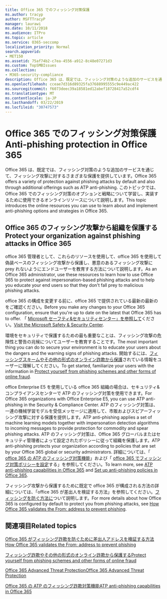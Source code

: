 ```yaml
---
title: Office 365 でのフィッシング対策保護
ms.author: tracyp
author: MSFTTracyP
manager: laurawi
ms.date: 10/11/2018
ms.audience: ITPro
ms.topic: article
ms.service: O365-seccomp
localization_priority: Normal
search.appverid:
- MET150
ms.assetid: 75af74b2-c7ea-4556-a912-8c48e07271d3
ms.custom: TopSMBIssues
ms.collection:
- M365-security-compliance
description: Office 365 は、既定では、フィッシング対策のような追加のサービスを通じて、フィッシング攻撃に対するさまざまな保護を提供しています。 このトピックでは、Office 365 でのフィッシング対策のオプションと戦略について学習し、実装するために使用できるオンラインリソースについて説明します。
ms.openlocfilehash: cceae7d316d89325fa37688995555c9e449ac422
ms.sourcegitcommit: f6073deec39a18581ed12abef18728417a52cdf4
ms.translationtype: MT
ms.contentlocale: ja-JP
ms.lasthandoff: 03/22/2019
ms.locfileid: "30747573"
---
```

# <a name="anti-phishing-protection-in-office-365"></a><span data-ttu-id="7871d-104">Office 365 でのフィッシング対策保護</span><span class="sxs-lookup"><span data-stu-id="7871d-104">Anti-phishing protection in Office 365</span></span>

<span data-ttu-id="7871d-105">Office 365 は、既定では、フィッシング対策のような追加のサービスを通じて、フィッシング攻撃に対するさまざまな保護を提供しています。</span><span class="sxs-lookup"><span data-stu-id="7871d-105">Office 365 offers a variety of protection against phishing attacks by default and also through additional offerings such as ATP anti-phishing.</span></span> <span data-ttu-id="7871d-106">このトピックでは、Office 365 でのフィッシング対策のオプションと戦略について学習し、実装するために使用できるオンラインリソースについて説明します。</span><span class="sxs-lookup"><span data-stu-id="7871d-106">This topic introduces the online resources you can use to learn about and implement anti-phishing options and strategies in Office 365.</span></span>
  
## <a name="protect-your-organization-against-phishing-attacks-in-office-365"></a><span data-ttu-id="7871d-107">Office 365 のフィッシング攻撃から組織を保護する</span><span class="sxs-lookup"><span data-stu-id="7871d-107">Protect your organization against phishing attacks in Office 365</span></span>

<span data-ttu-id="7871d-108">office 365 管理者として、これらのリソースを使用して、office 365 を使用して偽装ベースのフィッシング攻撃から保護し、悪意のあるフィッシング攻撃に prey れないようにエンドユーザーを教育する方法について説明します。</span><span class="sxs-lookup"><span data-stu-id="7871d-108">As an Office 365 administrator, use these resources to learn how to use Office 365 to protect against impersonation-based phishing attacks and to help you educate your end users so that they don't fall prey to malicious phishing attacks.</span></span>
  
<span data-ttu-id="7871d-109">office 365 の構成を変更する前に、office 365 で提供されている最新の最新のをご確認ください。</span><span class="sxs-lookup"><span data-stu-id="7871d-109">Before you make any changes to your Office 365 configuration, ensure that you're up to date on the latest that Office 365 has to offer.</span></span> <span data-ttu-id="7871d-110">「 [Microsoft セーフティ&amp;セキュリティセンター」を参照して](https://www.microsoft.com/security/default.aspx)ください。</span><span class="sxs-lookup"><span data-stu-id="7871d-110">[Visit the Microsoft Safety &amp; Security Center](https://www.microsoft.com/security/default.aspx).</span></span>
  
<span data-ttu-id="7871d-111">環境をセキュリティで保護するための最も重要なことは、フィッシング攻撃の危険性と警告の兆候についてユーザーを教育することです。</span><span class="sxs-lookup"><span data-stu-id="7871d-111">The most important thing you can do to secure your environment is to educate your users about the dangers and the warning signs of phishing attacks.</span></span> <span data-ttu-id="7871d-112">開始するには、[フィッシングスキームやその他の形式のオンライン詐欺から保護](https://support.office.com/article/f84750b4-2f2c-46c3-89f6-e65f7f8c3546)されている情報をユーザーに理解してください。</span><span class="sxs-lookup"><span data-stu-id="7871d-112">To get started, familiarize your users with the information in [Protect yourself from phishing schemes and other forms of online fraud](https://support.office.com/article/f84750b4-2f2c-46c3-89f6-e65f7f8c3546).</span></span>
  
<span data-ttu-id="7871d-113">office Enterprise E5 を使用している office 365 組織の場合は、セキュリティ&amp;コンプライアンスセンターで ATP のフィッシング対策を使用できます。</span><span class="sxs-lookup"><span data-stu-id="7871d-113">For Office 365 organizations with Office Enterprise E5, you can use ATP anti-phishing in the Security &amp; Compliance Center.</span></span> <span data-ttu-id="7871d-114">ATP のフィッシング対策は、一連の機械学習モデルを受信メッセージに適用して、市販およびスピアーフィッシング攻撃に対する保護を提供します。</span><span class="sxs-lookup"><span data-stu-id="7871d-114">ATP anti-phishing applies a set of machine learning models together with impersonation detection algorithms to incoming messages to provide protection for commodity and spear phishing attacks.</span></span> <span data-ttu-id="7871d-115">ATP のフィッシング対策は、Office 365 グローバルまたはセキュリティ管理者によって設定されたポリシーに従って組織を保護します。</span><span class="sxs-lookup"><span data-stu-id="7871d-115">ATP anti-phishing protects your organization according to policies that are set by your Office 365 global or security administrators.</span></span> <span data-ttu-id="7871d-116">詳細については、「 [office 365 の ATP のフィッシング対策機能](atp-anti-phishing.md)」および「 [office 365 でフィッシング対策ポリシーを設定](set-up-anti-phishing-policies.md)する」を参照してください。</span><span class="sxs-lookup"><span data-stu-id="7871d-116">To learn more, see [ATP anti-phishing capabilities in Office 365](atp-anti-phishing.md) and [Set up anti-phishing policies in Office 365](set-up-anti-phishing-policies.md).</span></span>
  
<span data-ttu-id="7871d-117">フィッシング攻撃から保護するために既定で office 365 が構成される方法の詳細については、「office 365 が差出人を検証する方法」を参照してください。[フィッシングを防ぐ方法に](how-office-365-validates-the-from-address.md)ついて説明します。</span><span class="sxs-lookup"><span data-stu-id="7871d-117">For more details about how Office 365 is configured by default to protect you from phishing attacks, see [How Office 365 validates the From: address to prevent phishing](how-office-365-validates-the-from-address.md).</span></span>
  
## <a name="related-topics"></a><span data-ttu-id="7871d-118">関連項目</span><span class="sxs-lookup"><span data-stu-id="7871d-118">Related topics</span></span>

[<span data-ttu-id="7871d-119">Office 365 がフィッシング詐欺を防ぐために差出人アドレスを検証する方法</span><span class="sxs-lookup"><span data-stu-id="7871d-119">How Office 365 validates the From: address to prevent phishing</span></span>](how-office-365-validates-the-from-address.md)
  
[<span data-ttu-id="7871d-120">フィッシング詐欺やその他の形式のオンライン詐欺から保護する</span><span class="sxs-lookup"><span data-stu-id="7871d-120">Protect yourself from phishing schemes and other forms of online fraud</span></span>](https://support.office.com/article/f84750b4-2f2c-46c3-89f6-e65f7f8c3546)
  
[<span data-ttu-id="7871d-121">Office 365 Advanced Threat Protection</span><span class="sxs-lookup"><span data-stu-id="7871d-121">Office 365 Advanced Threat Protection</span></span>](office-365-atp.md)
  
[<span data-ttu-id="7871d-122">Office 365 の ATP のフィッシング詐欺対策機能</span><span class="sxs-lookup"><span data-stu-id="7871d-122">ATP anti-phishing capabilities in Office 365</span></span>](atp-anti-phishing.md)
  

